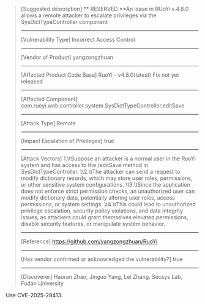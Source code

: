 > [Suggested description]
> ** RESERVED **An issue in RUoYi v.4.8.0 allows a remote attacker to
> escalate privileges via the SysDictTypeController component
>
> ------------------------------------------
>
> [Vulnerability Type]
> Incorrect Access Control
>
> ------------------------------------------
>
> [Vendor of Product]
> yangzongzhuan
>
> ------------------------------------------
>
> [Affected Product Code Base]
> RuoYi - v4.8.0(latest)  Fix not yet released
>
> ------------------------------------------
>
> [Affected Component]
> com.ruoyi.web.controller.system.SysDictTypeController.editSave
>
> ------------------------------------------
>
> [Attack Type]
> Remote
>
> ------------------------------------------
>
> [Impact Escalation of Privileges]
> true
>
> ------------------------------------------
>
> [Attack Vectors]
> 1.\tSuppose an attacker is a normal user in the RuoYi system and has access to the /editSave method in SysDictTypeController.
> \t2.\tThe attacker can send a request to modify dictionary records, which may store user roles, permissions, or other sensitive system configurations.
> \t3.\tSince the application does not enforce strict permission checks, an unauthorized user can modify dictionary data, potentially altering user roles, access permissions, or system settings.
> \t4.\tThis could lead to unauthorized privilege escalation, security policy violations, and data integrity issues, as attackers could grant themselves elevated permissions, disable security features, or manipulate system behavior.
>
> ------------------------------------------
>
> [Reference]
> https://github.com/yangzongzhuan/RuoYi
>
> ------------------------------------------
>
> [Has vendor confirmed or acknowledged the vulnerability?]
> true
>
> ------------------------------------------
>
> [Discoverer]
> Haoran Zhao, Jinguo Yang, Lei Zhang. Secsys Lab, Fudan University

Use CVE-2025-28413.

